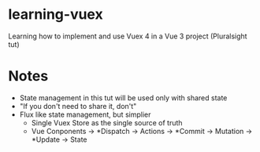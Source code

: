 # learning-vuex
Learning how to implement and use Vuex 4 in a Vue 3 project (Pluralsight tut)

# Notes
- State management in this tut will be used only with shared state
- "If you don't need to share it, don't"
- Flux like state management, but simplier
  - Single Vuex Store as the single source of truth
  - Vue Conponents -> *Dispatch -> Actions -> *Commit -> Mutation -> *Update -> State
